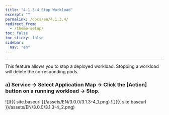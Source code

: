 ```yaml
---
title: "4.1.3-4 Stop Workload"
excerpt: ""
permalink: /docs/en/4.1.3.4/
redirect_from:
  - /theme-setup/
toc: false
toc_sticky: false
sidebar:
  nav: "en"
---
```



---

This feature allows you to stop a deployed workload. Stopping a workload will delete the corresponding pods.

### a\) Service → Select Application Map → Click the [Action] button on a running workload → Stop.
![]({{ site.baseurl }}/assets/EN/3.0.0/3.1.3-4_1.png)
![]({{ site.baseurl }}/assets/EN/3.0.0/3.1.3-4_2.png)
